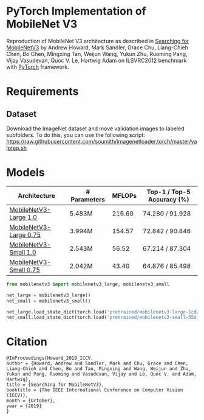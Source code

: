 # PyTorch Implementation of MobileNet V3
Reproduction of MobileNet V3 architecture as described in [Searching for MobileNetV3](https://arxiv.org/abs/1905.02244) by Andrew Howard, Mark Sandler, Grace Chu, Liang-Chieh Chen, Bo Chen, Mingxing Tan, Weijun Wang, Yukun Zhu, Ruoming Pang, Vijay Vasudevan, Quoc V. Le, Hartwig Adam on ILSVRC2012 benchmark with [PyTorch](pytorch.org) framework.

# Requirements
## Dataset
Download the ImageNet dataset and move validation images to labeled subfolders.
To do this, you can use the following script: https://raw.githubusercontent.com/soumith/imagenetloader.torch/master/valprep.sh

# Models
| Architecture      | # Parameters | MFLOPs | Top-1 / Top-5 Accuracy (%) |
| ----------------- | ------------ | ------ | -------------------------- |
| [MobileNetV3-Large 1.0](https://github.com/d-li14/mobilenetv3.pytorch/blob/master/pretrained/mobilenetv3-large-1cd25616.pth) | 5.483M | 216.60 | 74.280 / 91.928 |
| [MobileNetV3-Large 0.75](https://github.com/d-li14/mobilenetv3.pytorch/blob/master/pretrained/mobilenetv3-large-0.75-9632d2a8.pth) | 3.994M | 154.57 | 72.842 / 90.846 |
| [MobileNetV3-Small 1.0](https://github.com/d-li14/mobilenetv3.pytorch/blob/master/pretrained/mobilenetv3-small-55df8e1f.pth) | 2.543M |  56.52 | 67.214 / 87.304 |
| [MobileNetV3-Small 0.75](https://github.com/d-li14/mobilenetv3.pytorch/blob/master/pretrained/mobilenetv3-small-0.75-86c972c3.pth) | 2.042M |  43.40 | 64.876 / 85.498 |


```python
from mobilenetv3 import mobilenetv3_large, mobilenetv3_small

net_large = mobilenetv3_large()
net_small = mobilenetv3_small()

net_large.load_state_dict(torch.load('pretrained/mobilenetv3-large-1cd25616.pth'))
net_small.load_state_dict(torch.load('pretrained/mobilenetv3-small-55df8e1f.pth'))
```

# Citation
```
@InProceedings{Howard_2019_ICCV,
author = {Howard, Andrew and Sandler, Mark and Chu, Grace and Chen, Liang-Chieh and Chen, Bo and Tan, Mingxing and Wang, Weijun and Zhu, Yukun and Pang, Ruoming and Vasudevan, Vijay and Le, Quoc V. and Adam, Hartwig},
title = {Searching for MobileNetV3},
booktitle = {The IEEE International Conference on Computer Vision (ICCV)},
month = {October},
year = {2019}
}
```
